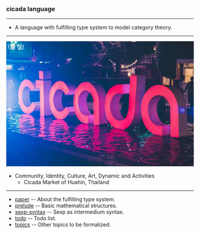 ### cicada language

------

- A language with fulfilling type system to model category theory.

------

![Cicada Market](https://github.com/xieyuheng/image/raw/master/cicada/cicada-market-2.jpg)

- Community, Identity, Culture, Art, Dynamic and Activities
  - Cicada Market of Huahin, Thailand

------

- [paper](https://xieyuheng.github.io/cicada) -- About the fulfilling type system.
- [prelude](https://xieyuheng.github.io/cicada/prelude) -- Basic mathematical structures.
- [sexp-syntax](https://xieyuheng.github.io/cicada/sexp-syntax) -- Sexp as intermedium syntax.
- [todo](https://xieyuheng.github.io/cicada/todo) -- Todo list.
- [topics](https://xieyuheng.github.io/cicada/topics) -- Other topics to be formalized.
